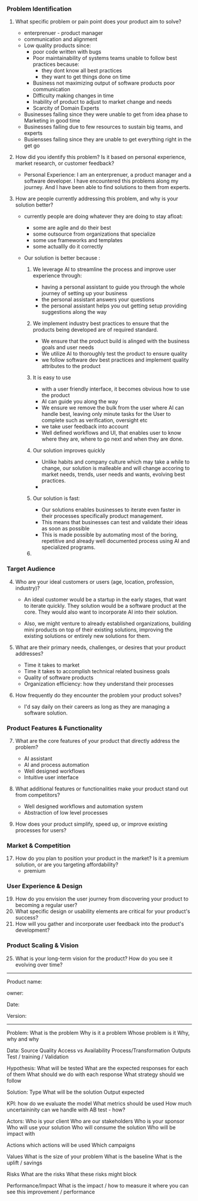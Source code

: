 

### Problem Identification
1. What specific problem or pain point does your product aim to solve?
    - enterprenuer - product manager 
    - communication and alignment
    - Low quality products since:
        - poor code written with bugs
        - Poor maintainability of systems
        teams unable to follow best practices because:
            - they dont know all best practices
            - they want to get things done on time
        - Business not maximizing output of software products
        poor communication
        - Difficulty making changes in time
        - Inability of product to adjust to market change and needs
        - Scarcity of Domain Experts
    - Businesses failing since they were unable to get from idea phase to Marketing in good time
    - Businesses failing due to few resources to sustain big teams, and experts
    - Busiensses failing since they are unable to get everything right in the get go

2. How did you identify this problem? Is it based on personal experience, market research, or customer feedback?
    - Personal Experience:
        I am an enterprenuer, a product manager and a software developer. I have encountered this problems along my journey. And I have been able to find solutions to them from experts.

3. How are people currently addressing this problem, and why is your solution better?
    - currently people are doing whatever they are doing to stay afloat:
        - some are agile and do their best
        - some outsource from organizations that specialize
        - some use frameworks and templates
        - some actuallly do it correctly

    - Our solution is better because :
        1. We leverage AI to streamline the process and improve user experience through:
            - having a personal assistant to guide you through the whole journey of setting up your business 
            - the personal assistant answers your questions
            - the personal assistant helps you out getting setup providing suggestions along the way

        2. We implement industry best practices to ensure that the products being developed are of required standard.
            - We ensure that the product build is alinged with the business goals and user needs
            - We utilize AI to thoroughly test the product to ensure quality
            - we follow software dev best practices and implement quality attributes to the product
        
        3. It is easy to use
            - with a user friendly interface, it becomes obvious how to use the product
            - AI can guide you along the way
            - We ensure we remove the bulk from the user where AI can handle best, leaving only minute tasks for the User to complete such as verification, oversight etc
            - we take user feedback into account
            - Well defined workflows and UI, that enables user to know where they are, where to go next and when they are done.

        4. Our solution improves quickly
            - Unlike habits and company culture which may take a while to change, our solution is malleable and will change accoring to market needs, trends, user needs and wants, evolving best practices.
            - 

        5. Our solution is fast:
            - Our solutions enables businesses to iterate even faster in their processes specifically product management. 
            - This means that businesses can test and validate their ideas as soon as possible
            - This is made possible by automating most of the boring, repetitive and already well documented process using AI and specialized programs.

        6. 

### Target Audience
4. Who are your ideal customers or users (age, location, profession, industry)?
    - An ideal customer would be a startup in the early stages, that want to iterate quickly. They solution would be a software product at the core. They would also want to incorporate AI into their solution.

    - Also, we might venture to already established organizations, building mini products on top of their existing solutions, improving the existing solutions or entirely new solutions for them.

5. What are their primary needs, challenges, or desires that your product addresses?
    - Time it takes to market
    - Time it takes to accomplish technical related business goals
    - Quality of software products
    - Organization efficiency: how they understand their processes

6. How frequently do they encounter the problem your product solves?
    - I'd say daily on their careers as long as they are managing a software solution.

### Product Features & Functionality
7. What are the core features of your product that directly address the problem?
    - AI assistant
    - AI and process automation
    - Well designed workflows
    - Intuitive user interface

8. What additional features or functionalities make your product stand out from competitors?
    - Well designed workflows and automation system
    - Abstraction of low level processes

9. How does your product simplify, speed up, or improve existing processes for users?
    


### Market & Competition

17. How do you plan to position your product in the market? Is it a premium solution, or are you targeting affordability?
    - premium

### User Experience & Design
19. How do you envision the user journey from discovering your product to becoming a regular user?
20. What specific design or usability elements are critical for your product's success?
21. How will you gather and incorporate user feedback into the product's development?



### Product Scaling & Vision
25. What is your long-term vision for the product? How do you see it evolving over time?


---


Product name:

owner:

Date: 

Version:

---

Problem:
    What is the problem
    Why is it a problem
    Whose problem is it
    Why, why and why

Data:
    Source
    Quality
    Access vs Availability
    Process/Transformation
    Outputs
    Test / training / Validation

Hypothesis:
    What will be tested
    What are the expected responses for each of them
    What should we do with each response
    What strategy should we follow

Solution:
    Type
    What will be the solution
    Output expected

KPI:
    how do we evaluate the model
    What metrics should be used
    How much uncertaininity can we handle with
    AB test - how?

Actors:
    Who is your client
    Who are our stakeholders
    Who is your sponsor
    Who will use your solution
    Who will consume the solution
    Who will be impact with

Actions
    which actions will be used
    Which campaigns

Values
    What is the size of your problem
    What is the baseline
    What is the uplift / savings

Risks
    What are the risks
    What these risks might block

Performance/Impact
    What is the impact / how to measure it
    where you can see this improvement / performance


